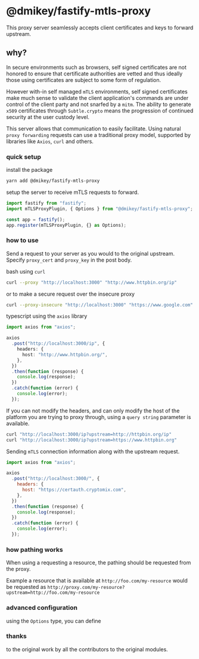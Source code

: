 # @dmikey/fastify-mtls-proxy

This proxy server seamlessly accepts client certificates and keys to forward upstream.

## why?

In secure environments such as browsers, self signed certificates are not honored to ensure that certificate authorities are vetted and thus ideally those using certificates are subject to some form of regulation.

However with-in self managed `mTLS` environments, self signed certificates make much sense to validate the client application's commands are under control of the client party and not snarfed by a `mitm`. The ability to generate `x509` certificates through `Subtle.crypto` means the progression of continued security at the user custody level.

This server allows that communication to easily facilitate. Using natural `proxy forwarding` requests can use a traditional proxy model, supported by libraries like `Axios`, `curl` and others.

### quick setup

install the package

```bash
yarn add @dmikey/fastify-mtls-proxy
```

setup the server to receive mTLS requests to forward.

```typescript
import fastify from "fastify";
import mTLSProxyPlugin, { Options } from "@dmikey/fastify-mtls-proxy";

const app = fastify();
app.register(mTLSProxyPlugin, {} as Options);
```

### how to use

Send a request to your server as you would to the original upstream. Specify `proxy_cert` and `proxy_key` in the post body.

bash using `curl`

```bash
curl --proxy "http://localhost:3000" "http://www.httpbin.org/ip"
```

or to make a secure request over the insecure proxy

```bash
curl --proxy-insecure "http://localhost:3000" "https://www.google.com"
```

typescript using the `axios` library

```typescript
import axios from "axios";

axios
  .post("http://localhost:3000/ip", {
    headers: {
      host: "http://www.httpbin.org/",
    },
  })
  .then(function (response) {
    console.log(response);
  })
  .catch(function (error) {
    console.log(error);
  });
```

If you can not modify the headers, and can only modify the host of the platform you are trying to proxy through, using a `query string` parameter is available.

```bash
curl "http://localhost:3000/ip?upstream=http://httpbin.org/ip"
curl "http://localhost:3000/ip?upstream=https://www.httpbin.org"
```

Sending `mTLS` connection information along with the upstream request.

```javascript
import axios from "axios";

axios
  .post("http://localhost:3000/", {
    headers: {
      host: "https://certauth.cryptomix.com",
    },
  })
  .then(function (response) {
    console.log(response);
  })
  .catch(function (error) {
    console.log(error);
  });
```

### how pathing works

When using a requesting a resource, the pathing should be requested from the proxy.

Example a resource that is available at `http://foo.com/my-resource` would be requested as `http://proxy.com/my-resource?upstream=http://foo.com/my-resource`

### advanced configuration

using the `Options` type, you can define

### thanks

to the original work by all the contributors to the original modules.
